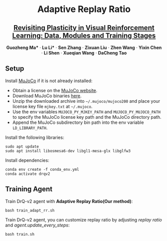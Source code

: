 <p align="center">

  <h1 align="center">Adaptive&nbsp;Replay&nbsp;Ratio</h1>
<h2 align="center"><a href="https://arxiv.org/abs/2310.07418">Revisiting Plasticity in Visual Reinforcement Learning: Data, Modules and Training Stages</a></h2>
  <p align="center">
    <a><strong>Guozheng Ma*</strong></a>
    ·
    <a><strong>Lu Li*</strong></a>
    ·
    <a><strong>Sen Zhang</strong></a>
    ·
    <a><strong>Zixuan Liu</strong></a>
    ·
    <a><strong>Zhen Wang</strong></a>
    ·
    <a><strong>Yixin Chen</strong></a>
    ·
    <a><strong>Li Shen</strong></a>
    ·
    <a><strong>Xueqian Wang</strong></a>
    ·
    <a><strong>DaCheng Tao</strong></a>
  </p>

</p>


## Setup

Install [MuJoCo](http://www.mujoco.org/) if it is not already installed:

- Obtain a license on the [MuJoCo website](https://www.roboti.us/license.html).
- Download MuJoCo binaries [here](https://www.roboti.us/index.html).
- Unzip the downloaded archive into `~/.mujoco/mujoco200` and place your license key file `mjkey.txt` at `~/.mujoco`.
- Use the env variables `MUJOCO_PY_MJKEY_PATH` and `MUJOCO_PY_MUJOCO_PATH` to specify the MuJoCo license key path and the MuJoCo directory path.
- Append the MuJoCo subdirectory bin path into the env variable `LD_LIBRARY_PATH`.

Install the following libraries:

```
sudo apt update
sudo apt install libosmesa6-dev libgl1-mesa-glx libglfw3
```

Install dependencies:

```
conda env create -f conda_env.yml
conda activate drqv2
```

## Training Agent

Train DrQ-v2 agent with **Adaptive Replay Ratio(Our method)**:

```
bash train_adapt_rr.sh
```

Train DrQ-v2 agent, you can customize replay ratio by adjusting *replay ratio* and *agent.update_every_steps*:

```
bash train.sh
```


